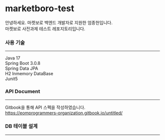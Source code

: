 # marketboro-test
안녕하세요. 마켓보로 백엔드 개발자로 지원한 엄종헌입니다. <br>
마켓보로 사전과제 테스트 레포지토리입니다.

### 사용 기술
---
Java 17 <br>
Spring Boot 3.0.8 <br>
Spring Data JPA <br>
H2 Inmemory DataBase <br>
Junit5 <br>

### API Document
---
Gitbook을 통해 API 스펙을 작성하였습니다. <br>
https://eomprogrammers-organization.gitbook.io/untitled/

### DB 테이블 설계
---
